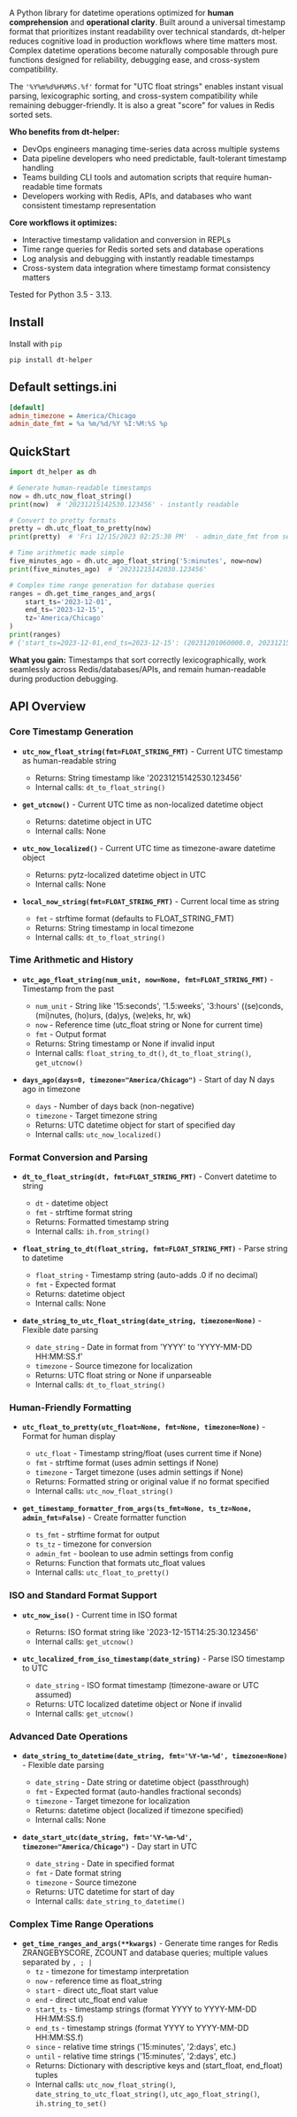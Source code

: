 A Python library for datetime operations optimized for **human comprehension** and **operational clarity**. Built around a universal timestamp format that prioritizes instant readability over technical standards, dt-helper reduces cognitive load in production workflows where time matters most. Complex datetime operations become naturally composable through pure functions designed for reliability, debugging ease, and cross-system compatibility.

The `'%Y%m%d%H%M%S.%f'` format for "UTC float strings" enables instant visual parsing, lexicographic sorting, and cross-system compatibility while remaining debugger-friendly. It is also a great "score" for values in Redis sorted sets.

**Who benefits from dt-helper:**
- DevOps engineers managing time-series data across multiple systems
- Data pipeline developers who need predictable, fault-tolerant timestamp handling
- Teams building CLI tools and automation scripts that require human-readable time formats
- Developers working with Redis, APIs, and databases who want consistent timestamp representation

**Core workflows it optimizes:**
- Interactive timestamp validation and conversion in REPLs
- Time range queries for Redis sorted sets and database operations
- Log analysis and debugging with instantly readable timestamps
- Cross-system data integration where timestamp format consistency matters

Tested for Python 3.5 - 3.13.

## Install

Install with `pip`

```
pip install dt-helper
```

## Default settings.ini

```ini
[default]
admin_timezone = America/Chicago
admin_date_fmt = %a %m/%d/%Y %I:%M:%S %p
```

## QuickStart

```python
import dt_helper as dh

# Generate human-readable timestamps
now = dh.utc_now_float_string()
print(now)  # '20231215142530.123456' - instantly readable

# Convert to pretty formats
pretty = dh.utc_float_to_pretty(now)
print(pretty)  # 'Fri 12/15/2023 02:25:30 PM'  - admin_date_fmt from settings

# Time arithmetic made simple
five_minutes_ago = dh.utc_ago_float_string('5:minutes', now=now)
print(five_minutes_ago)  # '20231215142030.123456'

# Complex time range generation for database queries
ranges = dh.get_time_ranges_and_args(
    start_ts='2023-12-01',
    end_ts='2023-12-15',
    tz='America/Chicago'
)
print(ranges)
# {'start_ts=2023-12-01,end_ts=2023-12-15': (20231201060000.0, 20231215060000.0), 'start_ts=2023-12-01': (20231201060000.0, inf), 'end_ts=2023-12-15': (0, 20231215060000.0)}
```

**What you gain:** Timestamps that sort correctly lexicographically, work seamlessly across Redis/databases/APIs, and remain human-readable during production debugging.

## API Overview

### Core Timestamp Generation

- **`utc_now_float_string(fmt=FLOAT_STRING_FMT)`** - Current UTC timestamp as human-readable string
  - Returns: String timestamp like '20231215142530.123456'
  - Internal calls: `dt_to_float_string()`

- **`get_utcnow()`** - Current UTC time as non-localized datetime object
  - Returns: datetime object in UTC
  - Internal calls: None

- **`utc_now_localized()`** - Current UTC time as timezone-aware datetime object
  - Returns: pytz-localized datetime object in UTC
  - Internal calls: None

- **`local_now_string(fmt=FLOAT_STRING_FMT)`** - Current local time as string
  - `fmt` - strftime format (defaults to FLOAT_STRING_FMT)
  - Returns: String timestamp in local timezone
  - Internal calls: `dt_to_float_string()`

### Time Arithmetic and History

- **`utc_ago_float_string(num_unit, now=None, fmt=FLOAT_STRING_FMT)`** - Timestamp from the past
  - `num_unit` - String like '15:seconds', '1.5:weeks', '3:hours' ((se)conds, (mi)nutes, (ho)urs, (da)ys, (we)eks, hr, wk)
  - `now` - Reference time (utc_float string or None for current time)
  - `fmt` - Output format
  - Returns: String timestamp or None if invalid input
  - Internal calls: `float_string_to_dt()`, `dt_to_float_string()`, `get_utcnow()`

- **`days_ago(days=0, timezone="America/Chicago")`** - Start of day N days ago in timezone
  - `days` - Number of days back (non-negative)
  - `timezone` - Target timezone string
  - Returns: UTC datetime object for start of specified day
  - Internal calls: `utc_now_localized()`

### Format Conversion and Parsing

- **`dt_to_float_string(dt, fmt=FLOAT_STRING_FMT)`** - Convert datetime to string
  - `dt` - datetime object
  - `fmt` - strftime format string
  - Returns: Formatted timestamp string
  - Internal calls: `ih.from_string()`

- **`float_string_to_dt(float_string, fmt=FLOAT_STRING_FMT)`** - Parse string to datetime
  - `float_string` - Timestamp string (auto-adds .0 if no decimal)
  - `fmt` - Expected format
  - Returns: datetime object
  - Internal calls: None

- **`date_string_to_utc_float_string(date_string, timezone=None)`** - Flexible date parsing
  - `date_string` - Date in format from 'YYYY' to 'YYYY-MM-DD HH:MM:SS.f'
  - `timezone` - Source timezone for localization
  - Returns: UTC float string or None if unparseable
  - Internal calls: `dt_to_float_string()`

### Human-Friendly Formatting

- **`utc_float_to_pretty(utc_float=None, fmt=None, timezone=None)`** - Format for human display
  - `utc_float` - Timestamp string/float (uses current time if None)
  - `fmt` - strftime format (uses admin settings if None)
  - `timezone` - Target timezone (uses admin settings if None)
  - Returns: Formatted string or original value if no format specified
  - Internal calls: `utc_now_float_string()`

- **`get_timestamp_formatter_from_args(ts_fmt=None, ts_tz=None, admin_fmt=False)`** - Create formatter function
  - `ts_fmt` - strftime format for output
  - `ts_tz` - timezone for conversion
  - `admin_fmt` - boolean to use admin settings from config
  - Returns: Function that formats utc_float values
  - Internal calls: `utc_float_to_pretty()`

### ISO and Standard Format Support

- **`utc_now_iso()`** - Current time in ISO format
  - Returns: ISO format string like '2023-12-15T14:25:30.123456'
  - Internal calls: `get_utcnow()`

- **`utc_localized_from_iso_timestamp(date_string)`** - Parse ISO timestamp to UTC
  - `date_string` - ISO format timestamp (timezone-aware or UTC assumed)
  - Returns: UTC localized datetime object or None if invalid
  - Internal calls: `get_utcnow()`

### Advanced Date Operations

- **`date_string_to_datetime(date_string, fmt='%Y-%m-%d', timezone=None)`** - Flexible date parsing
  - `date_string` - Date string or datetime object (passthrough)
  - `fmt` - Expected format (auto-handles fractional seconds)
  - `timezone` - Target timezone for localization
  - Returns: datetime object (localized if timezone specified)
  - Internal calls: None

- **`date_start_utc(date_string, fmt='%Y-%m-%d', timezone="America/Chicago")`** - Day start in UTC
  - `date_string` - Date in specified format
  - `fmt` - Date format string
  - `timezone` - Source timezone
  - Returns: UTC datetime for start of day
  - Internal calls: `date_string_to_datetime()`

### Complex Time Range Operations

- **`get_time_ranges_and_args(**kwargs)`** - Generate time ranges for Redis ZRANGEBYSCORE, ZCOUNT and database queries; multiple values separated by `, ; |`
  - `tz` - timezone for timestamp interpretation
  - `now` - reference time as float_string
  - `start` - direct utc_float start value
  - `end` - direct utc_float end value
  - `start_ts` - timestamp strings (format YYYY to YYYY-MM-DD HH:MM:SS.f)
  - `end_ts` - timestamp strings (format YYYY to YYYY-MM-DD HH:MM:SS.f)
  - `since` - relative time strings ('15:minutes', '2:days', etc.)
  - `until` - relative time strings ('15:minutes', '2:days', etc.)
  - Returns: Dictionary with descriptive keys and (start_float, end_float) tuples
  - Internal calls: `utc_now_float_string()`, `date_string_to_utc_float_string()`, `utc_ago_float_string()`, `ih.string_to_set()`
